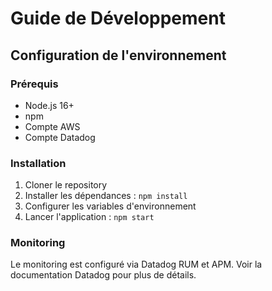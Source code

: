 # Guide de Développement

## Configuration de l'environnement

### Prérequis
- Node.js 16+
- npm
- Compte AWS
- Compte Datadog

### Installation
1. Cloner le repository
2. Installer les dépendances : `npm install`
3. Configurer les variables d'environnement
4. Lancer l'application : `npm start`

### Monitoring
Le monitoring est configuré via Datadog RUM et APM.
Voir la documentation Datadog pour plus de détails.
